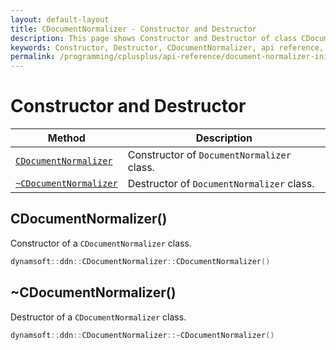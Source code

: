 ```yaml
---
layout: default-layout
title: CDocumentNormalizer - Constructor and Destructor
description: This page shows Constructor and Destructor of class CDocumentNormalizer of Dynamsoft Document Normalizer SDK C++ Edition.
keywords: Constructor, Destructor, CDocumentNormalizer, api reference, c++
permalink: /programming/cplusplus/api-reference/document-normalizer-init.html
---
```


# Constructor and Destructor

| Method               | Description |
|----------------------|-------------|
| [`CDocumentNormalizer`](#cdocumentnormalizer) | Constructor of `DocumentNormalizer` class.|
| [`~CDocumentNormalizer`](#cdocumentnormalizer-1) | Destructor of `DocumentNormalizer` class.|

## CDocumentNormalizer()

Constructor of a `CDocumentNormalizer` class.

```cpp
dynamsoft::ddn::CDocumentNormalizer::CDocumentNormalizer()
```

## ~CDocumentNormalizer()

Destructor of a `CDocumentNormalizer` class.

```cpp
dynamsoft::ddn::CDocumentNormalizer::~CDocumentNormalizer()
```
